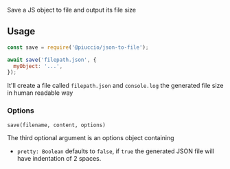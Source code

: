 Save a JS object to file and output its file size

## Usage

```js
const save = require('@piuccio/json-to-file');

await save('filepath.json', {
  myObject: '...',
});
```

It'll create a file called `filepath.json` and `console.log` the generated file size in human readable way

### Options

`save(filename, content, options)`

The third optional argument is an options object containing

* `pretty: Boolean` defaults to `false`, if `true` the generated JSON file will have indentation of 2 spaces.
